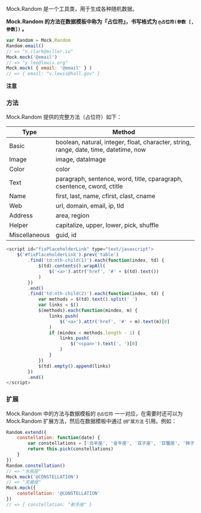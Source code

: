 Mock.Random 是一个工具类，用于生成各种随机数据。

**Mock.Random 的方法在数据模板中称为『占位符』，书写格式为 `@占位符(参数 [, 参数])` 。**

```js
var Random = Mock.Random
Random.email()
// => "n.clark@miller.io"
Mock.mock('@email')
// => "y.lee@lewis.org"
Mock.mock( { email: '@email' } )
// => { email: "v.lewis@hall.gov" }
```

**注意**

<!-- 1. 在上面的例子中看到，直接调用 `Random.email()` 时方法名 `email()` 是小写的，而数据模板中的 `@EMAIL` 却是大写。这是建议的编码风格，以便在阅读时从视觉上提高占位符的识别度，快速识别占位符和普通字符（并非强制的编写方式，在数据模板中使用小写的 `@email` 也可以达到同样的效果）。 -->

<!-- 在浏览器中，为了减少需要拼写的字符，Better-Mock 把 Mock.Random 暴露给了 window 对象，使之成为全局变量，从而可以直接访问 Random。因此上面例子中的 `var Random = Mock.Random` 可以省略。在后面的例子中，也将做同样的处理。 -->

<!-- > 在 Node.js 中，仍然需要通过 `Mock.Random` 访问。 -->

### 方法

Mock.Random 提供的完整方法（占位符）如下：

| Type          | Method
| ------------- | -----------------------------------------------------------------------------
| Basic         | boolean, natural, integer, float, character, string, range, date, time, datetime, now
| Image         | image, dataImage
| Color         | color
| Text          | paragraph, sentence, word, title, cparagraph, csentence, cword, ctitle
| Name          | first, last, name, cfirst, clast, cname
| Web           | url, domain, email, ip, tld
| Address       | area, region
| Helper        | capitalize, upper, lower, pick, shuffle
| Miscellaneous | guid, id

```js
<script id="fixPlaceholderLink" type="text/javascript">
    $('#fixPlaceholderLink').prev('table')
        .find('td:nth-child(1)').each(function(index, td) {
            $(td).contents().wrapAll(
                $('<a>').attr('href', '#' + $(td).text())
            )
        })
        .end()
        .find('td:nth-child(2)').each(function(index, td) {
            var methods = $(td).text().split(' ')
            var links = $()
            $(methods).each(function(mindex, m) {
                links.push(
                    $('<a>').attr('href', '#' + m).text(m)[0]
                )
                if (mindex < methods.length - 1) {
                    links.push(
                        $('<span>').text(', ')[0]
                    )
                }
            })
            $(td).empty().append(links)
        })
        .end()
</script>
```

### 扩展

Mock.Random 中的方法与数据模板的 `@占位符` 一一对应，在需要时还可以为 Mock.Random 扩展方法，然后在数据模板中通过 `@扩展方法` 引用。例如：

```js
Random.extend({
    constellation: function(date) {
        var constellations = ['白羊座', '金牛座', '双子座', '巨蟹座', '狮子座', '处女座', '天秤座', '天蝎座', '射手座', '摩羯座', '水瓶座', '双鱼座']
        return this.pick(constellations)
    }
})
Random.constellation()
// => "水瓶座"
Mock.mock('@CONSTELLATION')
// => "天蝎座"
Mock.mock({
    constellation: '@CONSTELLATION'
})
// => { constellation: "射手座" }
```

<!-- 下面是 Mock.Random 内置支持的方法说明。 -->

<!-- > 你可以打开控制台，随意地试验这些方法。 -->
